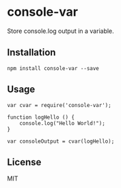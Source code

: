 # console-var

  Store console.log output in a variable.

## Installation
    npm install console-var --save

## Usage
    var cvar = require('console-var');

    function logHello () {
        console.log("Hello World!");
    }
    
    var consoleOutput = cvar(logHello);

## License

MIT
